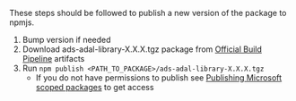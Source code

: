 These steps should be followed to publish a new version of the package to npmjs.

1. Bump version if needed
2. Download ads-adal-library-X.X.X.tgz package from [Official Build Pipeline](https://mssqltools.visualstudio.com/CrossPlatBuildScripts/_build?definitionId=391&_a=summary) artifacts
3. Run `npm publish <PATH_TO_PACKAGE>/ads-adal-library-X.X.X.tgz`
   * If you do not have permissions to publish see [Publishing Microsoft scoped packages](https://docs.opensource.microsoft.com/releasing/publish/npm/#publish-microsoft-scoped-packages) to get access